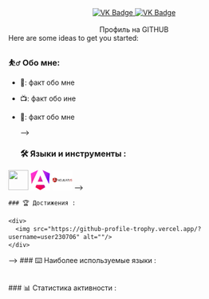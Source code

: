 
<div id="badges" align="center">
  <a href =https://vk.com/niknenashev23>
    <img src="https://img.shields.io/badge/VK-blue?-style=for-tthe-badge&logo=VK&logoColor=white" alt="VK Badge"/>
  </a>
  <a href ="https://mail.google.com/mail/u/2/#inbox">
    <img src="https://img.shields.io/badge/EMAIL-red?-style=for-tthe-GMAIL&logo=VK&logoColor=white" alt="VK Badge"/>
    <a/>
  </div>

  <div id="viewprof" align="center">
  <img src="https://komarev.com/ghpvc/?username=Nikolasha23&style=flat-square&coloe=blue" alt=""/>
  </div>
  <div id="heythere" align="center">
  </h1> Профиль на GITHUB</h1>
  </div>
  Here are some ideas to get you started:
  
  ### ⛹️‍♂️ Обо мне:
  
  - 🎱: факт обо мне
  
  - 📺: факт обо ине
    
  - 🏡: факт обо мне
    
    -->
    
    ### :hammer_and_wrench: Языки и инструменты :

    <div>
<img src="https://github.com/devicons/devicon/tree/master/icons/photoshop/photosop-line.svg" width="40" height="40"/>
    <img src="https://github.com/devicons/devicon/blob/master/icons/angular/angular-original.svg" width="40" height="40"/>
    <img src="https://github.com/devicons/devicon/blob/master/icons/angularjs/angularjs-original-wordmark.svg" width="40" height="40"/>
    -->
      
    ### 🏆 Достижения :

    <div>
      <img src="https://github-profile-trophy.vercel.app/?username=user230706" alt=""/>
    </div>
 -->
      ### ⌨️ Наиболее используемые языки :
   <div>
  <img src="https://github-readme-stats.vercel.app/api/top-langs/?username=user230706" alt=""/>
   </div>

   </div>
### 📊 Статистика активности :

   <div>
     <img src="https://github-readme-activity-graph.vercel.app/graph?username=user230706&theme=dracula" alt=""/>
   </div>
   </div>

